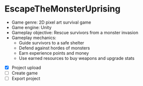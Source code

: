 # EscapeTheMonsterUprising

- Game genre: 2D pixel art survival game
- Game engine: Unity
- Gameplay objective: Rescue survivors from a monster invasion
- Gameplay mechanics:
  - Guide survivors to a safe shelter
  - Defend against hordes of monsters
  - Earn experience points and money
  - Use earned resources to buy weapons and upgrade stats

- [x] Project upload
- [ ] Create game
- [ ] Export project

